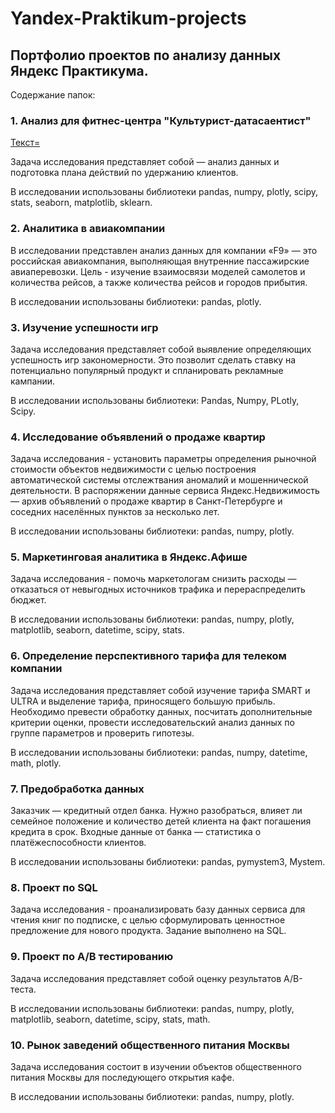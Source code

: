 # Yandex-Praktikum-projects

## Портфолио проектов по анализу данных Яндекс Практикума. 

Содержание папок:

### 1. Анализ для фитнес-центра "Культурист-датасаентист"

[Текст=](https://github.com/skrabovska/Yandex-Praktikum-projects/tree/main/%D0%90%D0%BD%D0%B0%D0%BB%D0%B8%D0%B7%20%D0%B4%D0%BB%D1%8F%20%D1%84%D0%B8%D1%82%D0%BD%D0%B5%D1%81-%D1%86%D0%B5%D0%BD%D1%82%D1%80%D0%B0%20%C2%AB%D0%9A%D1%83%D0%BB%D1%8C%D1%82%D1%83%D1%80%D0%B8%D1%81%D1%82-%D0%B4%D0%B0%D1%82%D0%B0%D1%81%D0%B0%D0%B5%D0%BD%D1%82%D0%B8%D1%81%D1%82%C2%BB "Заголовок ссылки")

Задача исследования представляет собой — анализ данных и подготовка плана действий по удержанию клиентов.

В исследовании использованы библиотеки pandas, numpy, plotly, scipy, stats, seaborn, matplotlib, sklearn.

### 2. Аналитика в авиакомпании

В исследовании представлен анализ данных для компании «F9» — это российская авиакомпания, выполняющая внутренние пассажирские авиаперевозки.
Цель - изучение взаимосвязи моделей самолетов и количества рейсов, а также количества рейсов и городов прибытия.

В исследовании использованы библиотеки: pandas, plotly.

### 3. Изучение успешности игр

Задача исследования представляет собой выявление определяющих успешность игр закономерности.
Это позволит сделать ставку на потенциально популярный продукт и спланировать рекламные кампании.

В исследовании использованы библиотеки: Pandas, Numpy, PLotly, Scipy.

### 4. Исследование объявлений о продаже квартир 

Задача исследования - установить параметры определения рыночной стоимости объектов недвижимости с целью построения автоматической системы отслежтвания аномалий и мошеннической деятельности. В распоряжении данные сервиса Яндекс.Недвижимость — архив объявлений о продаже квартир в Санкт-Петербурге и соседних населённых пунктов за несколько лет.

В исследовании использованы библиотеки: pandas, numpy, plotly.

### 5. Маркетинговая аналитика в Яндекс.Афише

Задача исследования - помочь маркетологам снизить расходы — отказаться от невыгодных источников трафика и перераспределить бюджет.

В исследовании использованы библиотеки: pandas, numpy, plotly, matplotlib, seaborn, datetime, scipy, stats.

### 6. Определение перспективного тарифа для телеком компании

Задача исследования представляет собой изучение тарифа SMART и ULTRA и выделение тарифа, приносящего большую прибыль. Необходимо превести обработку данных, посчитать дополнительные критерии оценки, провести исследовательский анализ данных по группе параметров и проверить гипотезы.

В исследовании использованы библиотеки: pandas, numpy, datetime, math, plotly.

### 7. Предобработка данных 

Заказчик — кредитный отдел банка. Нужно разобраться, влияет ли семейное положение и количество детей клиента на факт погашения кредита в срок. Входные данные от банка — статистика о платёжеспособности клиентов.

В исследовании использованы библиотеки: pandas, pymystem3, Mystem.

### 8. Проект по SQL

Задача исследования - проанализировать базу данных сервиса для чтения книг по подписке, с целью сформулировать ценностное предложение для нового продукта. Задание выполнено на SQL.

### 9. Проект по A/B тестированию

Задача исследования представляет собой оценку результатов A/B-теста.

В исследовании использованы библиотеки: pandas, numpy, plotly, matplotlib, seaborn, datetime, scipy, stats, math.

### 10. Рынок заведений общественного питания Москвы

Задача исследования состоит в изучении объектов общественного питания Москвы для последующего открытия кафе.

В исследовании использованы библиотеки: pandas, numpy, plotly.
